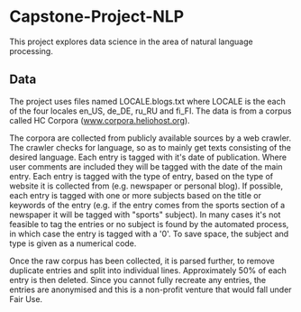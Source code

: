 # Capstone-Project-NLP

This project explores data science in the area of natural language processing.    

## Data
The project uses files named LOCALE.blogs.txt where LOCALE is the each of the four locales en_US, de_DE, ru_RU and fi_FI. The data is from a corpus called HC Corpora (www.corpora.heliohost.org).   
  
The corpora are collected from publicly available sources by a web crawler. The crawler checks for language, so as to mainly get texts consisting of the desired language. Each entry is tagged with it's date of publication. Where user comments are included they will be tagged with the date of the main entry. Each entry is tagged with the type of entry, based on the type of website it is collected from (e.g. newspaper or personal blog). If possible, each entry is tagged with one or more subjects based on the title or keywords of the entry (e.g. if the entry comes from the sports section of a newspaper it will be tagged with "sports" subject). In many cases it's not feasible to tag the entries or no subject is found by the automated process, in which case the entry is tagged with a '0'. To save space, the subject and type is given as a numerical code.  

Once the raw corpus has been collected, it is parsed further, to remove duplicate entries and split into individual lines. Approximately 50% of each entry is then deleted. Since you cannot fully recreate any entries, the entries are anonymised and this is a non-profit venture that would fall under Fair Use.

## 
